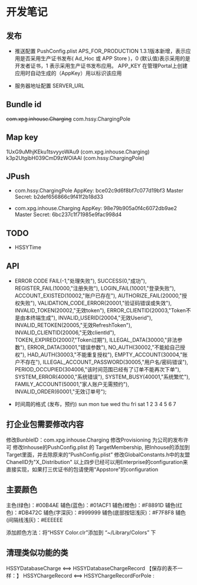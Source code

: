 # 开发笔记

## 发布
- 推送配置 PushConfig.plist
APS_FOR_PRODUCTION
1.3.1版本新增，表示应用是否采用生产证书发布( Ad_Hoc 或 APP Store )，0 (默认值)表示采用的是开发者证书，1 表示采用生产证书发布应用。
APP_KEY
在管理Portal上创建应用时自动生成的（AppKey）用以标识该应用

- 服务器地址配置 SERVER_URL

## Bundle id
~~com.xpg.inhouse.Charging~~
com.hssy.ChargingPole

## Map key
1UxG9uMhjKEku1tsvyyoWAu9 (com.xpg.inhouse.Charging)
k3p2UtgibH039CmD9zWOlAAl (com.hssy.ChargingPole)

## JPush
- com.hssy.ChargingPole
AppKey:         bce02c9d6f8bf7c077d19bf3
Master Secret:  b2def656866c9f41f2b18d33

- com.xpg.inhouse.Charging
AppKey:         98e79b905a0f4c6072db9ae2
Master Secret:  6bc237c1f71985e9fac998d4

## TODO
- HSSYTime 

## API
- ERROR CODE
FAIL(-1,"处理失败"),
SUCCESS(0,"成功"),
REGISTER_FAIL(10000,"注册失败"),
LOGIN_FAIL(10001,"登录失败"),
ACCOUNT_EXISTED(10002,"账户已存在"),
AUTHORIZE_FAIL(20000,"授权失败"),
VALIDATION_CODE_ERROR(20001,"验证码错误或失效"),
INVALID_TOKEN(20002,"无效token"),
ERROR_CLIENTID(20003,"Token不是由本终端生成"),
INVALID_USERID(20004,"无效Userid"),
INVALID_RETOKEN(20005,"无效RefreshToken"),
INVALID_CLIENTID(20006,"无效clientId"),
TOKEN_EXPIRED(20007,"Token过期"),
ILLEGAL_DATA(30000,"非法参数"),
ERROR_DATA(30001,"错误参数"),
NO_AUTH(30002,"不能給自己授权"),
HAD_AUTH(30003,"不能重复授权"),
EMPTY_ACCOUNT(30004,"账户不存在"),
ILLEGAL_ACCOUNT_PASSWORD(30005,"用户名/密码错误"),
PERIOD_OCCUPIED(304006,"该时间范围已经有了订单不能再次下单"),
SYSTEM_ERROR(40000,"系统错误"),
SYSTEM_BUSY(40001,"系统繁忙"),
FAMILY_ACCOUNT(50001,"家人账户无需预约"),
INVALID_ORDER(60001,"无效订单号");

- 时间周的格式 (发布，预约) 
sun mon tue wed thu fri sat
 1   2   3   4   5   6   7


## 打企业包需要修改内容
修改BunbleID：com.xpg.inhouse.Charging
修改Provisioning 为公司的发布许可
修改Inhouse的PushConfig.plist 的 TargetMembership, 把Inhouse的添加到Target里面，并去除原来的“PushConfig.plist”
修改GlobalConstants.h中的友盟ChanelID为"X_Distribution"
以上四步已经可以用Enterprise的configuration来直接实现，如果打三优证书的包请使用“Appstore”的configuration

## 主要颜色
主色(绿色)：#00B4AE
辅色(蓝色)：#01ACF1
辅色(橙色)：#F8891D
辅色(红色)：#DB472C
辅色(字深灰)：#999999
辅色(底部按钮浅灰)：#F7F8F8
辅色(间隔线浅灰)：#EEEEEE

添加颜色方法：将“HSSY Color.clr”添加到 “~/Library/Colors” 下




## 清理类似功能的类
HSSYDatabaseCharge <==> HSSYDatabaseChargeRecord 【保存的表不一样：】
HSSYChargeRecord <==> HSSYChargeRecordForPole : 

